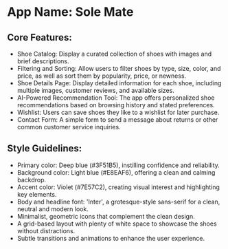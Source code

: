 # **App Name**: Sole Mate

## Core Features:

- Shoe Catalog: Display a curated collection of shoes with images and brief descriptions.
- Filtering and Sorting: Allow users to filter shoes by type, size, color, and price, as well as sort them by popularity, price, or newness.
- Shoe Details Page: Display detailed information for each shoe, including multiple images, customer reviews, and available sizes.
- AI-Powered Recommendation Tool: The app offers personalized shoe recommendations based on browsing history and stated preferences.
- Wishlist: Users can save shoes they like to a wishlist for later purchase.
- Contact Form: A simple form to send a message about returns or other common customer service inquiries.

## Style Guidelines:

- Primary color: Deep blue (#3F51B5), instilling confidence and reliability.
- Background color: Light blue (#E8EAF6), offering a clean and calming backdrop.
- Accent color: Violet (#7E57C2), creating visual interest and highlighting key elements.
- Body and headline font: 'Inter', a grotesque-style sans-serif for a clean, neutral and modern look.
- Minimalist, geometric icons that complement the clean design.
- A grid-based layout with plenty of white space to showcase the shoes without distractions.
- Subtle transitions and animations to enhance the user experience.